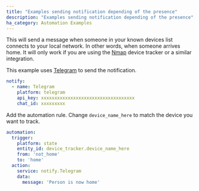```yaml
---
title: "Examples sending notification depending of the presence"
description: "Examples sending notification depending of the presence"
ha_category: Automation Examples
---
```


This will send a message when someone in your known devices list connects to your local network. In other words, when someone arrives home. It will only work if you are using the [Nmap](/components/nmap_tracker/) device tracker or a similar integration.

This example uses [Telegram](/components/telegram/) to send the notification.

```yaml
notify:
  - name: Telegram
    platform: telegram
    api_key: xxxxxxxxxxxxxxxxxxxxxxxxxxxxxxxxxxx
    chat_id: xxxxxxxxx
```

Add the automation rule. Change `device_name_here` to match the device you want to track. 

```yaml
automation:
  trigger:
    platform: state
    entity_id: device_tracker.device_name_here
    from: 'not_home'
    to: 'home'
  action:
    service: notify.Telegram
    data:
      message: 'Person is now home'
```
